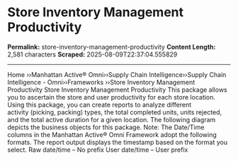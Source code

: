 # Store Inventory Management Productivity

**Permalink:** store-inventory-management-productivity
**Content Length:** 2,581 characters
**Scraped:** 2025-08-09T22:37:04.555829

---

Home &rsaquo;&rsaquo;Manhattan Active® Omni&rsaquo;&rsaquo;Supply Chain Intelligence&rsaquo;&rsaquo;Supply Chain Intelligence - Omni&rsaquo;&rsaquo;Frameworks ››Store Inventory Management Productivity Store Inventory Management Productivity This package allows you to ascertain the store and user productivity for each store location. Using this package, you can create reports to analyze different activity&nbsp;(picking, packing) types, the total completed units, units rejected, and the total active duration for a given location. The following diagram depicts the business objects for this package. Note: The Date/Time columns in the Manhattan Active&reg; Omni Framework adopt the following formats. The report output displays the timestamp based on the format you select. Raw date/time &ndash; No prefix User date/time &ndash; User prefix &nbsp;